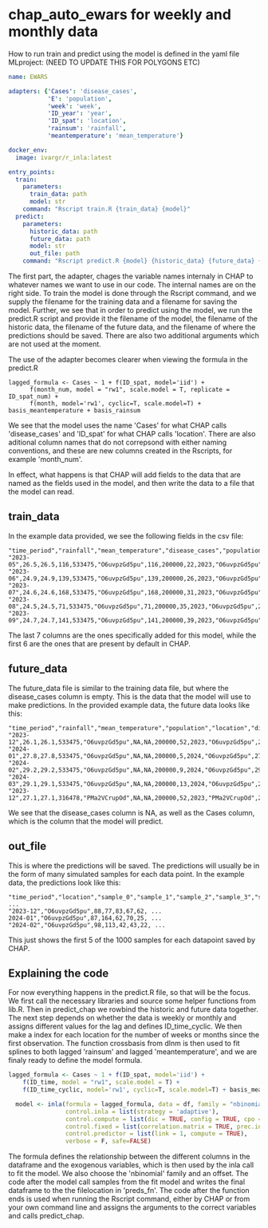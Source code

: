 # chap_auto_ewars for weekly and monthly data
How to run train and predict using the model is defined in the yaml file MLproject: (NEED TO UPDATE THIS FOR POLYGONS ETC)
```yaml
name: EWARS

adapters: {'Cases': 'disease_cases',
           'E': 'population',
           'week': 'week',
           'ID_year': 'year',
           'ID_spat': 'location',
           'rainsum': 'rainfall',
           'meantemperature': 'mean_temperature'}

docker_env:
  image: ivargr/r_inla:latest

entry_points:
  train:
    parameters:
      train_data: path
      model: str
    command: "Rscript train.R {train_data} {model}"
  predict:
    parameters:
      historic_data: path
      future_data: path
      model: str
      out_file: path
    command: "Rscript predict.R {model} {historic_data} {future_data} {out_file} None samples"
```
The first part, the adapter, chages the variable names internaly in CHAP to whatever names we want to use in our code. The internal names are on the right side. To train the model is done through the Rscript command, and we supply the filename for the training data and a filename for saving the model.
 Further, we see that in order to predict using the model, we run the predict.R script and provide it the filename of the model, the filename of the historic data, the filename of the future data, and the filename of where the predictions should be saved. There are also two additional arguments which are not used at the moment.

The use of the adapter becomes clearer when viewing the formula in the predict.R 
```
lagged_formula <- Cases ~ 1 + f(ID_spat, model='iid') + 
      f(month_num, model = "rw1", scale.model = T, replicate = ID_spat_num) +
      f(month, model='rw1', cyclic=T, scale.model=T) + basis_meantemperature + basis_rainsum
```
We see that the model uses the name 'Cases' for what CHAP calls 'disease_cases' and 'ID_spat' for what CHAP calls 'location'. There are also aditional column names that do not correpsond with either naming conventions, and these are new columns created in the Rscripts, for example 'month_num'.

In effect, what happens is that CHAP will add fields to the data that are named as the fields used in the model, and then write the data to a file that the model can read.

## train_data
In the example data provided, we see the following fields in the csv file:
```csv
"time_period","rainfall","mean_temperature","disease_cases","population","location","Cases","E","week","ID_year","ID_spat","rainsum","meantemperature"
"2023-05",26.5,26.5,116,533475,"O6uvpzGd5pu",116,200000,22,2023,"O6uvpzGd5pu",26.5,26.5
"2023-06",24.9,24.9,139,533475,"O6uvpzGd5pu",139,200000,26,2023,"O6uvpzGd5pu",24.9,24.9
"2023-07",24.6,24.6,168,533475,"O6uvpzGd5pu",168,200000,31,2023,"O6uvpzGd5pu",24.6,24.6
"2023-08",24.5,24.5,71,533475,"O6uvpzGd5pu",71,200000,35,2023,"O6uvpzGd5pu",24.5,24.5
"2023-09",24.7,24.7,141,533475,"O6uvpzGd5pu",141,200000,39,2023,"O6uvpzGd5pu",24.7,24.7
```
The last 7 columns are the ones specifically added for this model, while the first 6 are the ones that are present by default in CHAP.

## future_data
The future_data file is similar to the training data file, but where the disease_cases column is empty. This is the data that the model will use to make predictions.
In the provided example data, the future data looks like this:
```csv
"time_period","rainfall","mean_temperature","population","location","disease_cases","Cases","E","week","ID_year","ID_spat","rainsum","meantemperature"
"2023-12",26.1,26.1,533475,"O6uvpzGd5pu",NA,NA,200000,52,2023,"O6uvpzGd5pu",26.1,26.1
"2024-01",27.8,27.8,533475,"O6uvpzGd5pu",NA,NA,200000,5,2024,"O6uvpzGd5pu",27.8,27.8
"2024-02",29.2,29.2,533475,"O6uvpzGd5pu",NA,NA,200000,9,2024,"O6uvpzGd5pu",29.2,29.2
"2024-03",29.1,29.1,533475,"O6uvpzGd5pu",NA,NA,200000,13,2024,"O6uvpzGd5pu",29.1,29.1
"2023-12",27.1,27.1,316478,"PMa2VCrupOd",NA,NA,200000,52,2023,"PMa2VCrupOd",27.1,27.1
```
We see that the disease_cases column is NA, as well as the Cases column, which is the column that the model will predict.

## out_file
This is where the predictions will be saved. The predictions will usually be in the form of many simulated samples for each data point. In the example data, the predictions look like this:
```csv
"time_period","location","sample_0","sample_1","sample_2","sample_3","sample_4","sample_5", ...
"2023-12","O6uvpzGd5pu",88,77,83,67,62, ...
2024-01","O6uvpzGd5pu",87,164,62,70,25, ...
"2024-02","O6uvpzGd5pu",98,113,42,43,22, ...
```
This just shows the first 5 of the 1000 samples for each datapoint saved by CHAP.

## Explaining the code
For now everything happens in the predict.R file, so that will be the focus. We first call the necessary libraries and source some helper functions from lib.R. Then in predict_chap we rowbind the historic and future data together. The next step depends on whether the data is weekly or monthly and assigns different values for the lag and defines ID_time_cyclic. We then make a index for each location for the number of weeks or months since the first observation. The function crossbasis from dlnm is then used to fit splines to both lagged 'rainsum' and lagged 'meantemperature', and we are finaly ready to define the model formula.
```R
lagged_formula <- Cases ~ 1 + f(ID_spat, model='iid') + 
    f(ID_time, model = "rw1", scale.model = T) +
    f(ID_time_cyclic, model='rw1', cyclic=T, scale.model=T) + basis_meantemperature + basis_rainsum

  model <- inla(formula = lagged_formula, data = df, family = "nbinomial", offset = log(E),
                control.inla = list(strategy = 'adaptive'),
                control.compute = list(dic = TRUE, config = TRUE, cpo = TRUE, return.marginals = FALSE),
                control.fixed = list(correlation.matrix = TRUE, prec.intercept = 1, prec = 1),
                control.predictor = list(link = 1, compute = TRUE),
                verbose = F, safe=FALSE)
```
The formula defines the relationship between the different columns in the dataframe and the exogenous variables, which is then used by the inla call to fit the model. We also choose the 'nbinomial' family and an offset. The code after the model call samples from the fit model and writes the final dataframe to the the filelocation in 'preds_fn'. The code after the function ends is used when running the Rscript command, either by CHAP or from your own command line and assigns the arguments to the correct variables and calls predict_chap.   

